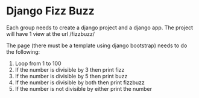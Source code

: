 # Django Fizz Buzz

Each group needs to create a django project and a django app.  The project will have 1 view at the url /fizzbuzz/

The page (there must be a template using django bootstrap) needs to do the following:
1. Loop from 1 to 100
2. If the number is divisible by 3 then print fizz
3. If the number is divisible by 5 then print buzz
4. If the number is divisible by both then print fizzbuzz
5. If the number is not divisible by either print the number
